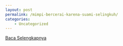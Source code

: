 ```yaml
---
layout: post
permalink: /mimpi-bercerai-karena-suami-selingkuh/
categories:
    - Uncategorized
---
```


[Baca Selengkapnya](/09)
